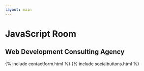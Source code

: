 ```yaml
---
layout: main
---
```


<div id="particles-js">
    <div class="main-logo"></div>
    <h1>JavaScript Room</h1>
    <h2>Web Development Consulting Agency</h2>
    {% include contactform.html %}
    {% include socialbuttons.html %}
</div>
